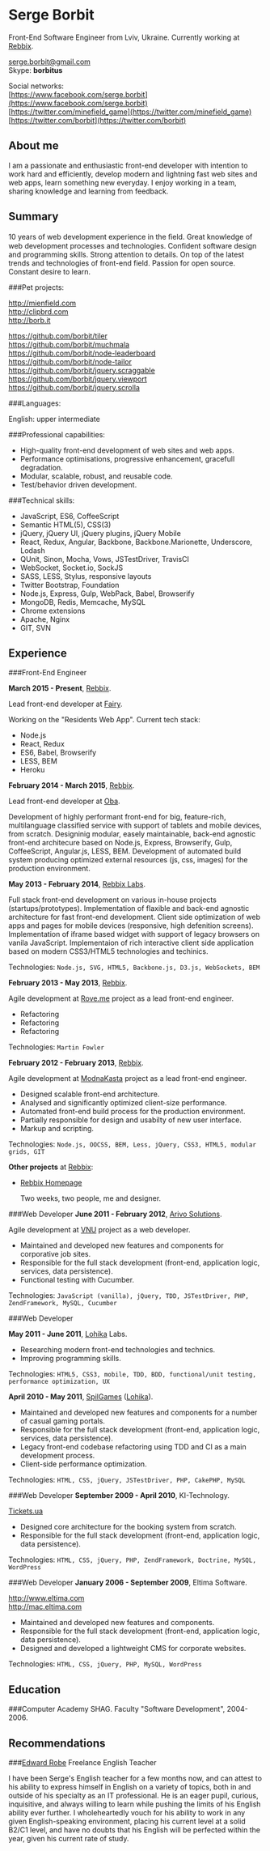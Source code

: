 Serge Borbit
============

Front-End Software Engineer from Lviv, Ukraine. Currently working at [Rebbix](http://www.rebbix.com/).

serge.borbit@gmail.com  
Skype: **borbitus**  

Social networks:  
[https://www.facebook.com/serge.borbit](https://www.facebook.com/serge.borbit)  
[https://twitter.com/minefield_game](https://twitter.com/minefield_game)  
[https://twitter.com/borbit](https://twitter.com/borbit)

About me
--------

I am a passionate and enthusiastic front-end developer with intention to work hard and efficiently, develop modern and lightning fast web sites and web apps, learn something new everyday. I enjoy working in a team, sharing knowledge and learning from feedback.

Summary
-------

10 years of web development experience in the ﬁeld. Great knowledge of web development processes and technologies. Confident software design and programming skills. Strong attention to details. On top of the latest trends and technologies of front-end field. Passion for open source. Constant desire to learn.

###Pet projects:

http://mienfield.com  
http://clipbrd.com  
http://borb.it  

https://github.com/borbit/tiler  
https://github.com/borbit/muchmala  
https://github.com/borbit/node-leaderboard  
https://github.com/borbit/node-tailor  
https://github.com/borbit/jquery.scraggable  
https://github.com/borbit/jquery.viewport  
https://github.com/borbit/jquery.scrolla

###Languages:

English: upper intermediate  

###Professional capabilities:

- High-quality front-end development of web sites and web apps.
- Performance optimisations, progressive enhancement, gracefull degradation.
- Modular, scalable, robust, and reusable code.
- Test/behavior driven development.

###Technical skills:

- JavaScript, ES6, CoffeeScript
- Semantic HTML(5), CSS(3)
- jQuery, jQuery UI, jQuery plugins, jQuery Mobile
- React, Redux, Angular, Backbone, Backbone.Marionette, Underscore, Lodash
- QUnit, Sinon, Mocha, Vows, JSTestDriver, TravisCI
- WebSocket, Socket.io, SockJS
- SASS, LESS, Stylus, responsive layouts
- Twitter Bootstrap, Foundation
- Node.js, Express, Gulp, WebPack, Babel, Browserify
- MongoDB, Redis, Memcache, MySQL
- Chrome extensions
- Apache, Nginx
- GIT, SVN

Experience
----------

###Front-End Engineer  

**March 2015 - Present**, [Rebbix](http://www.rebbix.com).

Lead front-end developer at [Fairy](https://www.itsfairy.com/).

Working on the "Residents Web App". Current tech stack:

- Node.js
- React, Redux
- ES6, Babel, Browserify
- LESS, BEM
- Heroku

**February 2014 - March 2015**, [Rebbix](http://www.rebbix.com).

Lead front-end developer at [Oba](https://oba.com.br).

Development of highly performant front-end for big, feature-rich, multilanguage classified service
with support of tablets and mobile devices, from scratch. Designinig modular, easely maintainable,
back-end agnostic front-end architecure based on Node.js, Express, Browserify, Gulp, CoffeeScript, Angular.js,
LESS, BEM. Development of automated build system producing optimized external resources (js, css, images) for the production environment.

**May 2013 - February 2014**, [Rebbix Labs](http://labs.rebbix.com).

Full stack front-end development on various in-house projects (startups/prototypes). Implementation
of flaxible and back-end agnostic architecture for fast front-end development. Client side optimization
of web apps and pages for mobile devices (responsive, high defenition screens). Implementation of iframe
based widget with support of legacy browsers on vanila JavaScript. Implementaion of rich interactive
client side application based on modern CSS3/HTML5 technologies and techinics.

Technologies: `Node.js, SVG, HTML5, Backbone.js, D3.js, WebSockets, BEM`

**February 2013 - May 2013**, [Rebbix](http://www.rebbix.com).

Agile development at [Rove.me](http://rove.me) project as a lead front-end engineer.

- Refactoring
- Refactoring
- Refactoring

Technologies: `Martin Fowler`

**February 2012 - February 2013**, [Rebbix](https://www.rebbix.com).

Agile development at [ModnaKasta](http://modnakasta.ua) project as a lead front-end engineer.

- Designed scalable front-end architecture.
- Analysed and significantly optimized client-size performance.
- Automated front-end build process for the production environment.
- Partially responsible for design and usabilty of new user interface.
- Markup and scripting.

Technologies: `Node.js, OOCSS, BEM, Less, jQuery, CSS3, HTML5, modular grids, GIT`

**Other projects** at [Rebbix](https://www.rebbix.com):

- [Rebbix Homepage](https://www.rebbix.com)
    
    Two weeks, two people, me and designer.

###Web Developer
**June 2011 - February 2012**, [Arivo Solutions](http://www.arivosolutions.com/).

Agile development at [VNU](http://vnu.nl) project as a web developer.

- Maintained and developed new features and components for corporative job sites.
- Responsible for the full stack development (front-end, application logic, services, data persistence).
- Functional testing with Cucumber.

Technologies: `JavaScript (vanilla), jQuery, TDD, JSTestDriver, PHP, ZendFramework, MySQL, Cucumber`

###Web Developer

**May 2011 - June 2011**, [Lohika](http://www.lohika.com/) Labs.

- Researching modern front-end technologies and technics.  
- Improving programming skills.

Technologies: `HTML5, CSS3, mobile, TDD, BDD, functional/unit testing, performance optimization, UX`

**April 2010 - May 2011**, [SpilGames](http://spilgames.com) ([Lohika](http://www.lohika.com/)).

- Maintained and developed new features and components for a number of casual gaming portals.
- Responsible for the full stack development (front-end, application logic, services, data persistence).
- Legacy front-end codebase refactoring using TDD and CI as a main development process.
- Client-side performance optimization.

Technologies: `HTML, CSS, jQuery, JSTestDriver, PHP, CakePHP, MySQL`

###Web Developer
**September 2009 - April 2010**, KI-Technology.

[Tickets.ua](http://tickets.ua)

- Designed core architecture for the booking system from scratch.
- Responsible for the full stack development (front-end, application logic, data persistence).

Technologies: `HTML, CSS, jQuery, PHP, ZendFramework, Doctrine, MySQL, WordPress`

###Web Developer
**January 2006 - September 2009**, Eltima Software.

http://www.eltima.com  
http://mac.eltima.com

- Maintained and developed new features and components.
- Responsible for the full stack development (front-end, application logic, data persistence).
- Designed and developed a lightweight CMS for corporate websites.

Technologies: `HTML, CSS, jQuery, PHP, MySQL, WordPress`

Education
---------

###Computer Academy SHAG.
Faculty "Software Development", 2004-2006.

Recommendations
---------------

###[Edward Robe](http://ua.linkedin.com/pub/edward-robe/1b/157/61a)
Freelance English Teacher

I have been Serge's English teacher for a few months now, and can attest to his ability to express himself in English on a variety of topics, both in and outside of his specialty as an IT professional. He is an eager pupil, curious, inquisitive, and always willing to learn while pushing the limits of his English ability ever further. I wholeheartedly vouch for his ability to work in any given English-speaking environment, placing his current level at a solid B2/C1 level, and have no doubts that his English will be perfected within the year, given his current rate of study.
